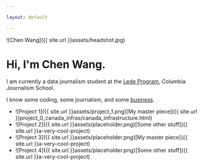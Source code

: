 ```yaml
---

layout: default

---
```

![Chen Wang]({{ site.url }}assets/headshot.jpg)

# Hi, I'm Chen Wang.

I am currently a data journalism student at the [Lede Program](http://ledeprogram.com), Columbia Journalism School.

I know some coding, some journalism, and some [business](http://www.rotman.utoronto.ca/Degrees/MastersPrograms/MBAPrograms/FullTimeMBA). 


* ![Project 1]({{ site.url }}assets/project_1.png)[My master piece]({{ site.url }}project_0_canada_infras/canada_infrastructure.html)
* ![Project 2]({{ site.url }}assets/placeholder.png)[Some other stuff]({{ site.url }}a-very-cool-project)
* ![Project 3]({{ site.url }}assets/placeholder.png)[My master piece]({{ site.url }}a-very-cool-project)
* ![Project 4]({{ site.url }}assets/placeholder.png)[Some other stuff]({{ site.url }}a-very-cool-project)